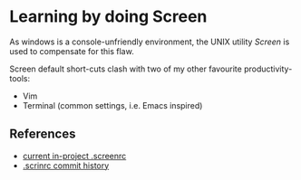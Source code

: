 # Learning by doing **Screen**

As windows is a console-unfriendly environment, the UNIX utility *Screen* is
used to compensate for this flaw.

Screen default short-cuts clash with two of my other favourite productivity-tools:

* Vim
* Terminal (common settings, i.e. Emacs inspired)

## References

* [current in-project .screenrc](Screen/DOT.screen.rc)
* [.scrinrc commit history](https://github.com/mambrus/cslabs/commits/8a7c5a341391b44acbacf184d41891f049f36106/doc/Learning_by_doing/Tools/Screen/DOT.screen.rc)


